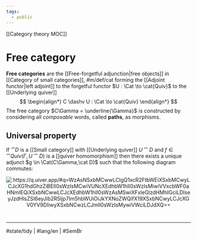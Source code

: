 ```yaml
---
tags:
  - public
---
```

[[Category theory MOC]]
# Free category

**Free categories** are the [[Free-forgetful adjunction|free objects]] in [[Category of small categories]], #m/def/cat 
forming the [[Adjoint functor|left adjoint]] to the forgetful functor $U : \Cat \to \cat{Quiv}$ to the [[Underlying quiver]]
$$
\begin{align*}
C \dashv U : \Cat \to \cat{Quiv}
\end{align*}
$$
The free category $C\Gamma = \underline{\Gamma}$ is constructed by considering all _composable_ words, called **paths**, as morphisms.

## Universal property

If $\cat D$ is a [[Small category]] with [[Underlying quiver]] $U\cat D$
and $f \in \cat{Quiv}(\Gamma,U\cat D)$ is a [[quiver homomorphism]] then there exists a unique adjunct $g \in \Cat(C\Gamma,\cat D)$ such that the following diagram commutes:

<p align="center"><img align="center" src="https://i.upmath.me/svg/%0A%5Cusetikzlibrary%7Bcalc%7D%0A%5Cusetikzlibrary%7Bdecorations.pathmorphing%7D%0A%5Ctikzset%7Bcurve%2F.style%3D%7Bsettings%3D%7B%231%7D%2Cto%20path%3D%7B(%5Ctikztostart)%0A%20%20%20%20..%20controls%20(%24(%5Ctikztostart)!%5Cpv%7Bpos%7D!(%5Ctikztotarget)!%5Cpv%7Bheight%7D!270%3A(%5Ctikztotarget)%24)%0A%20%20%20%20and%20(%24(%5Ctikztostart)!1-%5Cpv%7Bpos%7D!(%5Ctikztotarget)!%5Cpv%7Bheight%7D!270%3A(%5Ctikztotarget)%24)%0A%20%20%20%20..%20(%5Ctikztotarget)%5Ctikztonodes%7D%7D%2C%0A%20%20%20%20settings%2F.code%3D%7B%5Ctikzset%7Bquiver%2F.cd%2C%231%7D%0A%20%20%20%20%20%20%20%20%5Cdef%5Cpv%23%231%7B%5Cpgfkeysvalueof%7B%2Ftikz%2Fquiver%2F%23%231%7D%7D%7D%2C%0A%20%20%20%20quiver%2F.cd%2Cpos%2F.initial%3D0.35%2Cheight%2F.initial%3D0%7D%0A%25%20TikZ%20arrowhead%2Ftail%20styles.%0A%5Ctikzset%7Btail%20reversed%2F.code%3D%7B%5Cpgfsetarrowsstart%7Btikzcd%20to%7D%7D%7D%0A%5Ctikzset%7B2tail%2F.code%3D%7B%5Cpgfsetarrowsstart%7BImplies%5Breversed%5D%7D%7D%7D%0A%5Ctikzset%7B2tail%20reversed%2F.code%3D%7B%5Cpgfsetarrowsstart%7BImplies%7D%7D%7D%0A%25%20TikZ%20arrow%20styles.%0A%5Ctikzset%7Bno%20body%2F.style%3D%7B%2Ftikz%2Fdash%20pattern%3Don%200%20off%201mm%7D%7D%0A%25%20https%3A%2F%2Fq.uiver.app%2F%23q%3DWzAsNSxbMCwwLCIgQ1xcR2FtbWEiXSxbMCwyLCJcXG1hdGhzZiBEIl0sWzIsMCwiVUNcXEdhbW1hIl0sWzIsMiwiVVxcbWF0aHNmIEQiXSxbNCwwLCJcXEdhbW1hIl0sWzAsMSwiXFxleGlzdHMhIGciLDIseyJzdHlsZSI6eyJib2R5Ijp7Im5hbWUiOiJkYXNoZWQifX19XSxbNCwyLCJcXGV0YV9DIiwyXSxbNCwzLCJmIl0sWzIsMywiVWciLDJdXQ%3D%3D%0A%5Cbegin%7Btikzcd%7D%0A%09%7B%20C%5CGamma%7D%20%26%26%20%7BUC%5CGamma%7D%20%26%26%20%5CGamma%20%5C%5C%0A%09%5C%5C%0A%09%7B%5Cmathsf%20D%7D%20%26%26%20%7BU%5Cmathsf%20D%7D%0A%09%5Carrow%5B%22%7B%5Cexists!%20g%7D%22'%2C%20dashed%2C%20from%3D1-1%2C%20to%3D3-1%5D%0A%09%5Carrow%5B%22Ug%22'%2C%20from%3D1-3%2C%20to%3D3-3%5D%0A%09%5Carrow%5B%22%7B%5Ceta_C%7D%22'%2C%20from%3D1-5%2C%20to%3D1-3%5D%0A%09%5Carrow%5B%22f%22%2C%20from%3D1-5%2C%20to%3D3-3%5D%0A%5Cend%7Btikzcd%7D%0A#invert" alt="https://q.uiver.app/#q=WzAsNSxbMCwwLCIgQ1xcR2FtbWEiXSxbMCwyLCJcXG1hdGhzZiBEIl0sWzIsMCwiVUNcXEdhbW1hIl0sWzIsMiwiVVxcbWF0aHNmIEQiXSxbNCwwLCJcXEdhbW1hIl0sWzAsMSwiXFxleGlzdHMhIGciLDIseyJzdHlsZSI6eyJib2R5Ijp7Im5hbWUiOiJkYXNoZWQifX19XSxbNCwyLCJcXGV0YV9DIiwyXSxbNCwzLCJmIl0sWzIsMywiVWciLDJdXQ==" /></p>


#
---
#state/tidy | #lang/en | #SemBr
